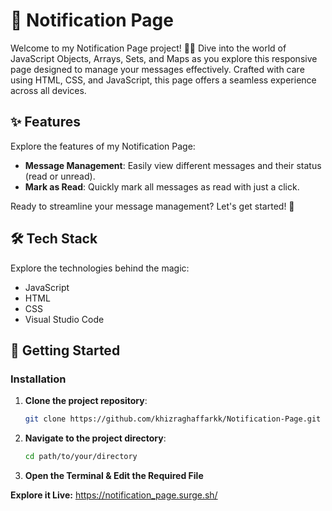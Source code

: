 # 📩 Notification Page

Welcome to my Notification Page project! 💌✨ Dive into the world of JavaScript Objects, Arrays, Sets, and Maps as you explore this responsive page designed to manage your messages effectively. Crafted with care using HTML, CSS, and JavaScript, this page offers a seamless experience across all devices.

## ✨ Features

Explore the features of my Notification Page:
- **Message Management**: Easily view different messages and their status (read or unread).
- **Mark as Read**: Quickly mark all messages as read with just a click.

Ready to streamline your message management? Let's get started! 🚀

## 🛠️ Tech Stack

Explore the technologies behind the magic:
- JavaScript
- HTML
- CSS
- Visual Studio Code

## 🚀 Getting Started

### Installation
1. **Clone the project repository**:
   ```bash
   git clone https://github.com/khizraghaffarkk/Notification-Page.git
2. **Navigate to the project directory**:
   ```bash
   cd path/to/your/directory
3. **Open the Terminal & Edit the Required File**

**Explore it Live:** https://notification_page.surge.sh/
